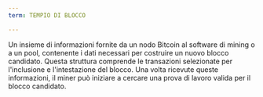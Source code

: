 ```yaml
---
term: TEMPIO DI BLOCCO

---
```

Un insieme di informazioni fornite da un nodo Bitcoin al software di mining o a un pool, contenente i dati necessari per costruire un nuovo blocco candidato. Questa struttura comprende le transazioni selezionate per l'inclusione e l'intestazione del blocco. Una volta ricevute queste informazioni, il miner può iniziare a cercare una prova di lavoro valida per il blocco candidato.